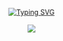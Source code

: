 
  

<p align="center">
  
  <a href="https://github.com/GabinBrochardDev/">
    <img src="https://readme-typing-svg.demolab.com?font=Fira+Code&duration=4000&pause=500&color=FFFFFF&multiline=true&width=435&lines=Gabin+;%C3%89tudiant+en+d%C3%A9veloppement+et+conception+logiciel" alt="Typing SVG"/>
    <br/><br/>
    <!-- </a> -->
  
  
   <a href="https://github.com/GabinBrochardDev/">
  <img align="center" src="https://github-stats-alpha.vercel.app/api?username=GabinBrochardDev&cc=22272e&tc=fff&ic=fff&bc=0000">
   </a>
  
  </p>
